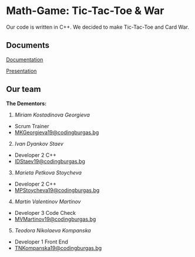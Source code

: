 # Math-Game: Tic-Tac-Toe & War
Our code is written in C++. We decided to make Tic-Tac-Toe and Card War.

## Documents
<a href="https://codingburgas-my.sharepoint.com/:w:/g/personal/mkgeorgieva19_codingburgas_bg/EctSW5rkA65Gt5WMz-v0ZvUBmsDTsX36Sa2d39cy_eoyNg?e=pYuXae">Documentation</a>

<a href="https://codingburgas-my.sharepoint.com/:p:/g/personal/mvmartinov19_codingburgas_bg/EVs0oPW2XaNGn-ep9ObCLJgBDY_eMZFCQstuI47IoB9XoA?e=VDFkQT">Presentation</a>

## Our team
**The Dementors:**
1. _Miriam Kostadinova Georgieva_
- Scrum Trainer
- MKGeorgieva19@codingburgas.bg
2. _Ivan Dyankov Staev_ 
- Developer 2 C++
- IDStaev19@codingburgas.bg
3. _Marieta Petkova Stoycheva_
- Developer 2 C++
- MPStoycheva19@codingburgas.bg
4. _Martin Valentinov Martinov_
- Developer 3 Code Check
- MVMartinov19@codingburgas.bg
5. _Teodora Nikolaeva Kompanska_
- Developer 1 Front End
- TNKompanska19@codingburgas.bg 

